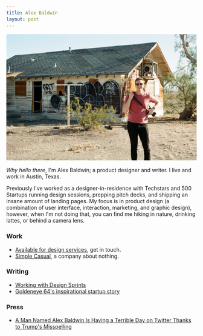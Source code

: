 ```yaml
---
title: Alex Baldwin
layout: post
---
```


![Alex Baldwin, photo by Stephanie Granillo](/images/hills-have-eyes.jpg)

_Why hello there_, I'm Alex Baldwin; a product designer and writer. I live and work in Austin, Texas.

Previously I've worked as a designer-in-residence with Techstars and 500 Startups running design sessions, prepping pitch decks, and shipping an insane amount of landing pages. My focus is in product design (a combination of user interface, interaction, marketing, and graphic design), however, when I'm not doing that, you can find me hiking in nature, drinking lattes, or behind a camera lens.

### Work

- [Available for design services](mailto:alex@simplecasual.com), get in touch.
- [Simple Casual](http://simplecasual.com), a company about nothing.

### Writing

- [Working with Design Sprints](/qcon-2014)
- [Goldeneye 64's inspirational startup story](/goldeneye)

### Press

- [A Man Named Alex Baldwin Is Having a Terrible Day on Twitter Thanks to Trump's Misspelling](http://people.com/politics/alex-baldwin-donald-trump-alec-baldwin-tweet/)
